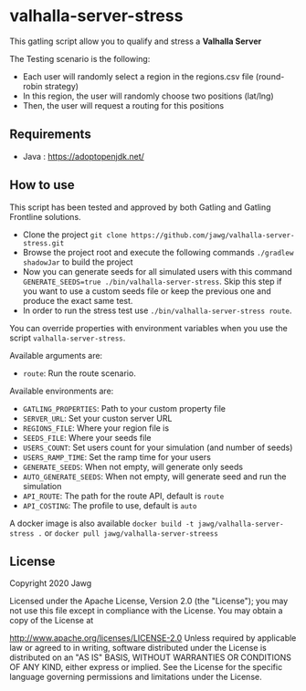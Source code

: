 # valhalla-server-stress

This gatling script allow you to qualify and stress a **Valhalla Server**

The Testing scenario is the following:

-   Each user will randomly select a region in the regions.csv file (round-robin strategy)
-   In this region, the user will randomly choose two positions (lat/lng)
-   Then, the user will request a routing for this positions

## Requirements

-   Java : <https://adoptopenjdk.net/>

## How to use

This script has been tested and approved by both Gatling and Gatling Frontline solutions.

-   Clone the project
    `git clone https://github.com/jawg/valhalla-server-stress.git`
-   Browse the project root and execute the following commands
    `./gradlew shadowJar` to build the project
-   Now you can generate seeds for all simulated users with this command `GENERATE_SEEDS=true ./bin/valhalla-server-stress`. Skip this step if you want to use a custom seeds file or keep the previous one and produce the exact same test.
-   In order to run the stress test use `./bin/valhalla-server-stress route`.

You can override properties with environment variables when you use the script `valhalla-server-stress`.

Available arguments are:

-    `route`: Run the route scenario.

Available environments are:

-    `GATLING_PROPERTIES`: Path to your custom property file
-    `SERVER_URL`: Set your custon server URL
-    `REGIONS_FILE`: Where your region file is
-    `SEEDS_FILE`: Where your seeds file
-    `USERS_COUNT`: Set users count for your simulation (and number of seeds)
-    `USERS_RAMP_TIME`: Set the ramp time for your users
-    `GENERATE_SEEDS`: When not empty, will generate only seeds
-    `AUTO_GENERATE_SEEDS`: When not empty, will generate seed and run the simulation
-    `API_ROUTE`: The path for the route API, default is `route`
-    `API_COSTING`: The profile to use, default is `auto`

A docker image is also available `docker build -t jawg/valhalla-server-stress .` or `docker pull jawg/valhalla-server-streess`

## License

Copyright 2020 Jawg

Licensed under the Apache License, Version 2.0 (the "License"); you may not use this file except in compliance with the License. You may obtain a copy of the License at

   <http://www.apache.org/licenses/LICENSE-2.0>
Unless required by applicable law or agreed to in writing, software distributed under the License is distributed on an "AS IS" BASIS, WITHOUT WARRANTIES OR CONDITIONS OF ANY KIND, either express or implied. See the License for the specific language governing permissions and limitations under the License.
